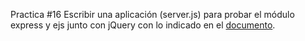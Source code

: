 Practica #16
Escribir una aplicación (server.js) para probar el módulo express y ejs junto con jQuery con lo indicado en el [documento](https://docs.google.com/document/d/1XNiQICVkFuzeHJ5rI3gMNfRnpMJJZWZOF6Sli6_-pEA/edit).